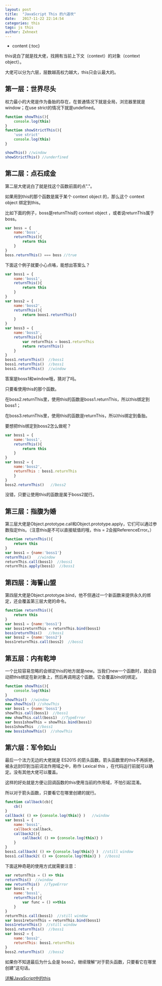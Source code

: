 ```yaml
---
layout: post
title:  "JavaScript This 的六道坎"
date:   2017-11-22 22:14:54
categories: this
tags: js this
author: Zxhnext
---
```


* content
{:toc}

this说白了就是找大佬，找拥有当前上下文（context）的对象（context object）。

大佬可以分为六层，层数越高权力越大，this只会认最大的。

## 第一层：世界尽头
权力最小的大佬是作为备胎的存在，在普通情况下就是全局，浏览器里就是window；在use strict的情况下就是undefined。




```javascript
function showThis(){
    console.log(this)
}
function showStrictThis(){
    'use strict'
    console.log(this)
}

showThis() //window
showStrictThis() //underfined
```

## 第二层：点石成金

第二层大佬说白了就是找这个函数前面的点"."。

如果用到this的那个函数是属于某个 context object 的，那么这个 context object 绑定到this。

比如下面的例子，boss是returnThis的 context object ，或者说returnThis属于boss。
```javascript
var boss = {
    name:'boss',
    returnThis(){
        return this
    }
}
boss.returnThis() === boss //true
```

下面这个例子就要小心点咯，能想出答案么？
```javascript
var boss1 = {
    name:'boss1',
    returnThis(){
        return this
    }
}
var boss2 = {
    name:'boss2',
    returnThis(){
        return boos1.returnThis()
    }
}
var boss3 = {
    name:'boss3',
    returnThis(){
        var returnThis = boos1.returnThis
        return returnThis()
    }
}
boss1.returnThis()  //boss1
boss1.returnThis()  //boss1
boss1.returnThis()  //window
```

答案是boss1和window哦，猜对了吗。

只要看使用this的那个函数。

在boss2.returnThis里，使用this的函数是boss1.returnThis，所以this绑定到boss1；

在boss3.returnThis里，使用this的函数是returnThis，所以this绑定到备胎。

要想把this绑定到boss2怎么做呢？
```javascript
var boss1 = {
    name:'boss1',
    returnThis(){
        return this
    }
}
var boss2 = {
    name:'boss2',
    returnThis : boss1.returnThis
    }
}
boss2.returnThis()   //boss2
```

没错，只要让使用this的函数是属于boss2就行。

## 第三层：指腹为婚

第三层大佬是Object.prototype.call和Object.prototype.apply，它们可以通过参数指定this。（注意this是不可以直接赋值的哦，this = 2会报ReferenceError。）
```javascript
function returnThis(){
    return this
}
var boss1 = {name:'boss1'}
returnThis()   //window
returnThis.call(boss1)  //boss1
returnThis.apply(boss1)  //boss1
```

## 第四层：海誓山盟

第四层大佬是Object.prototype.bind，他不但通过一个新函数来提供永久的绑定，还会覆盖第三层大佬的命令。
```javascript
function returnThis(){
    return this
}
var boss1 = {name:'boss1'}
var boss1returnThis = returnThis.bind(boss1)
boss1returnThis()   //boss1
var boss2 = {name:'boss2'}
boss1returnThis.call(boss2)  //boss1
```

## 第五层：内有乾坤

一个比较容易忽略的会绑定this的地方就是new。当我们new一个函数时，就会自动把this绑定在新对象上，然后再调用这个函数。它会覆盖bind的绑定。
```javascript
function showThis(){
    console.log(this)
}
showThis()  //window
new showThis() //showThis
var boss1 = {name:'boss1'}
showThis.call(boss1)  //boss1
new showThis.call(boss1)  //TypeError
var boss1showThis = showThis.bind(boss1)
boss1showThis  //boss1
new boss1showThis()  //showThis
```

## 第六层：军令如山

最后一个法力无边的大佬就是 ES2015 的箭头函数。箭头函数里的this不再妖艳，被永远封印到当前词法作用域之中，称作 Lexical this ，在代码运行前就可以确定。没有其他大佬可以覆盖。

这样的好处就是方便让回调函数的this使用当前的作用域，不怕引起混淆。

所以对于箭头函数，只要看它在哪里创建的就行。
```javascript
function callback(cb){
    cb()
}
callback( () => {console.log(this)} )   //window
var boss1 = {
    name:'boss1',
    callback:callback,
    callback2(){
        callback( () => {console.log(this)} )
    }
}
boss1.callback( () => {console.log(this)} )  //still window
boss1.callback2( () => {console.log(this)} )  //boss1
```

下面这种奇葩的使用方式就需要注意：
```javascript
var returnThis = () => this
returnThis()  //window
new returnThis()  //TypeError
var boss1 = {
    name:'boss1',
    returnThis(){
        var func = () =>this
    }
}
returnThis.call(boss1)  //still window
var boss1returnThis = returnThis.bind(boss1)
boss1returnThis()  //still window
boss1.returnThis()  //boss1
var boss2 = {
    name:'boss2',
    returnThis: boss1.returnThis
}
boss2.returnThis()  //boss2
```

如果你不知道最后为什么会是 boss2，继续理解“对于箭头函数，只要看它在哪里创建”这句话。

[详解JavaScript中的this](http://mp.weixin.qq.com/s/jtCnuY5j41gl2cyGt1sTtQ)